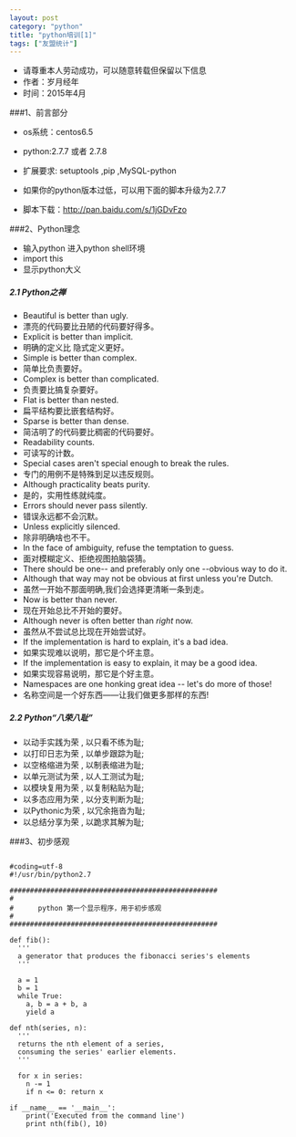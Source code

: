```yaml
---
layout: post
category: "python"
title: "python培训[1]"
tags: ["友盟统计"]
---
```

- 请尊重本人劳动成功，可以随意转载但保留以下信息 
- 作者：岁月经年 
- 时间：2015年4月

###1、前言部分

- os系统：centos6.5

- python:2.7.7 或者 2.7.8

- 扩展要求:
        setuptools ,pip	 ,MySQL-python	
        
- 如果你的python版本过低，可以用下面的脚本升级为2.7.7
- 脚本下载：<http://pan.baidu.com/s/1jGDvFzo>  	
		
		  

###2、Python理念

- 输入python 进入python shell环境
- import this 
- 显示python大义

##### 2.1 Python之禅

- Beautiful is better than ugly.  
- 漂亮的代码要比丑陋的代码要好得多。  
- Explicit is better than implicit.  
- 明确的定义比 隐式定义更好。  
- Simple is better than complex.  
- 简单比负责要好。  
- Complex is better than complicated.  
- 负责要比搞复杂要好。  
- Flat is better than nested.  
- 扁平结构要比嵌套结构好。  
- Sparse is better than dense.  
- 简洁明了的代码要比稠密的代码要好。  
- Readability counts.  
- 可读写的计数。  
- Special cases aren't special enough to break the rules.  
- 专门的用例不是特殊到足以违反规则。  
- Although practicality beats purity.  
- 是的，实用性练就纯度。  
- Errors should never pass silently.  
- 错误永远都不会沉默。  
- Unless explicitly silenced.  
- 除非明确啥也不干。  
- In the face of ambiguity, refuse the temptation to guess.  
- 面对模糊定义、拒绝视图拍脑袋猜。  
- There should be one-- and preferably only one --obvious way to do it.  
- Although that way may not be obvious at first unless you're Dutch.  
- 虽然一开始不那面明确,我们会选择更清晰一条到走。  
- Now is better than never.  
- 现在开始总比不开始的要好。  
- Although never is often better than *right* now.  
- 虽然从不尝试总比现在开始尝试好。  
- If the implementation is hard to explain, it's a bad idea.  
- 如果实现难以说明，那它是个坏主意。  
- If the implementation is easy to explain, it may be a good idea.  
- 如果实现容易说明，那它是个好主意。  
- Namespaces are one honking great idea -- let's do more of those!  
- 名称空间是一个好东西——让我们做更多那样的东西!  

##### 2.2 Python“八荣八耻”

- 以动手实践为荣 , 以只看不练为耻;
- 以打印日志为荣 , 以单步跟踪为耻;
- 以空格缩进为荣 , 以制表缩进为耻;
- 以单元测试为荣 , 以人工测试为耻;
- 以模块复用为荣 , 以复制粘贴为耻;
- 以多态应用为荣 , 以分支判断为耻;
- 以Pythonic为荣 , 以冗余拖沓为耻;
- 以总结分享为荣 , 以跪求其解为耻;


###3、初步感观
```

#coding=utf-8
#!/usr/bin/python2.7

###################################################
#
#      python 第一个显示程序，用于初步感观
#
###################################################

def fib():
  '''
  a generator that produces the fibonacci series's elements
  '''
 
  a = 1
  b = 1
  while True:
    a, b = a + b, a
    yield a
 
def nth(series, n):
  '''
  returns the nth element of a series,
  consuming the series' earlier elements.
  '''
 
  for x in series:
    n -= 1
    if n <= 0: return x
 
if __name__ == '__main__':
	print('Executed from the command line')
	print nth(fib(), 10)
	
```


<!--
![Alt text](/images/029_hooded_k_w_1.jpg)
-->



